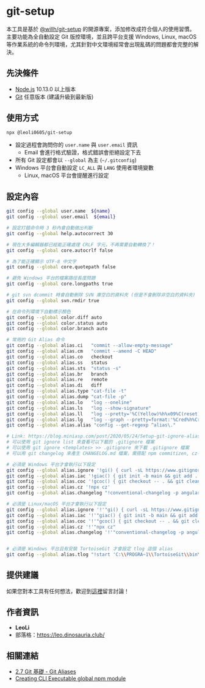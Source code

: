 # git-setup

本工具是基於 [@willh/git-setup](https://www.npmjs.com/package/@willh/git-setup) 的開源專案，添加修改成符合個人的使用習慣。
主要功能為全自動設定 Git 版控環境，並且跨平台支援 Windows, Linux, macOS 等作業系統的命令列環境，尤其針對中文環境經常會出現亂碼的問題都會完整的解決。

## 先決條件

- [Node.js](https://nodejs.org/en/) 10.13.0 以上版本
- [Git](https://git-scm.com/) 任意版本 (建議升級到最新版)

## 使用方式

```sh
npx @leoli0605/git-setup
```

- 設定過程會詢問你的 `user.name` 與 `user.email` 資訊
  - Email 會進行格式驗證，格式錯誤會拒絕設定下去
- 所有 Git 設定都會以 `--global` 為主 (`~/.gitconfig`)
- Windows 平台會自動設定 `LC_ALL` 與 `LANG` 使用者環境變數
  - Linux, macOS 平台會提醒進行設定

## 設定內容

```sh
git config --global user.name  ${name}
git config --global user.email  ${email}

# 設定打錯命令時 3 秒內會自動做出判斷
git config --global help.autocorrect 30

# 現在大多編輯器都已經能正確處理 CRLF 字元，不再需要自動轉換了！
git config --global core.autocrlf false

# 為了能正確顯示 UTF-8 中文字
git config --global core.quotepath false

# 避免 Windows 平台的檔案路徑長度問題
git config --global core.longpaths true

# git svn dcommit 時會自動刪除 SVN 庫空白的資料夾 (但是不會刪除非空白的資料夾)
git config --global svn.rmdir true

# 在命令列環境下自動標示顏色
git config --global color.diff auto
git config --global color.status auto
git config --global color.branch auto

# 常用的 Git Alias 命令
git config --global alias.ci   "commit --allow-empty-message"
git config --global alias.cm   "commit --amend -C HEAD"
git config --global alias.co   checkout
git config --global alias.ss   status
git config --global alias.sts  "status -s"
git config --global alias.br   branch
git config --global alias.re   remote
git config --global alias.di   diff
git config --global alias.type "cat-file -t"
git config --global alias.dump "cat-file -p"
git config --global alias.lo   "log --oneline"
git config --global alias.ls   "log --show-signature"
git config --global alias.ll   "log --pretty='%C(Yellow)%h%x09%C(reset)(%ci) %C(Cyan)%an: %C(reset)%s' --date=short"
git config --global alias.lg   "log --graph --pretty=format:'%Cred%h%Creset %ad |%C(yellow)%d%Creset %s %Cgreen(%cr)%Creset [%Cgreen%an%Creset]' --abbrev-commit --date=short"
git config --global alias.alias "config --get-regexp ^alias\."

# Link: https://blog.miniasp.com/post/2020/05/24/Setup-git-ignore-alias-to-download-gitignore-templates
# 可以使用 git ignore list 來查看可以下載的 .gitignore 檔案
# 可以使用 git ignore <templates> >> .gitignore 來下載 .gitignore 檔案
# 可以用 git changelog 來產生 CHANGELOG.md 檔案，需搭配 npm commitizen, cz-conventional-changelog, conventional-changelog-cli 等套件

# 必須是 Windows 平台才會執行以下設定
git config --global alias.ignore '!gi() { curl -sL https://www.gitignore.io/api/$@ ;}; gi'
git config --global alias.iac '!giac() { git init -b main && git add . && git commit -m 'Initial commit' ;}; giac'
git config --global alias.coc '!gcoc() { git checkout -- . && git clean -df ;}; gcoc'
git config --global alias.cz '!npx cz'
git config --global alias.changelog "!conventional-changelog -p angular -i CHANGELOG.md -s"

# 必須是 Linux/macOS 平台才會執行以下設定
git config --global alias.ignore '!'"gi() { curl -sL https://www.gitignore.io/api/\$@ ;}; gi"
git config --global alias.iac '!'"giac() { git init -b main && git add . && git commit -m 'Initial commit' ;}; giac"
git config --global alias.coc '!'"gcoc() { git checkout -- . && git clean -df ;}; gcoc"
git config --global alias.cz '!'"npx cz"
git config --global alias.changelog '!'"conventional-changelog -p angular -i CHANGELOG.md -s"


# 必須是 Windows 平台且有安裝 TortoiseGit 才會設定 tlog 這個 alias
git config --global alias.tlog "!start 'C:\\PROGRA~1\\TortoiseGit\\bin\\TortoiseGitProc.exe' /command:log /path:."
```

## 提供建議

如果您對本工具有任何想法，歡迎到[這裡](https://github.com/leoli0605/npm-git-setup/issues)留言討論！

## 作者資訊

- **LeoLi**
- 部落格：https://leo.dinosauria.club/

## 相關連結

- [2.7 Git 基礎 - Git Aliases](https://git-scm.com/book/zh-tw/v2/Git-%E5%9F%BA%E7%A4%8E-Git-Aliases)
- [Creating CLI Executable global npm module](https://medium.com/@thatisuday/creating-cli-executable-global-npm-module-5ef734febe32)
